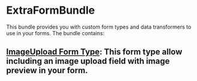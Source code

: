 ExtraFormBundle
===============

This bundle provides you with custom form types and data transformers to use in your forms.
The bundle contains:

[ImageUpload Form Type][1]: This form type allow including an image upload field with image preview in your form.
----------------------

[1]: https://github.com/undf/ExtraFormBundle/blob/master/Resources/doc/imageUploadType.md
